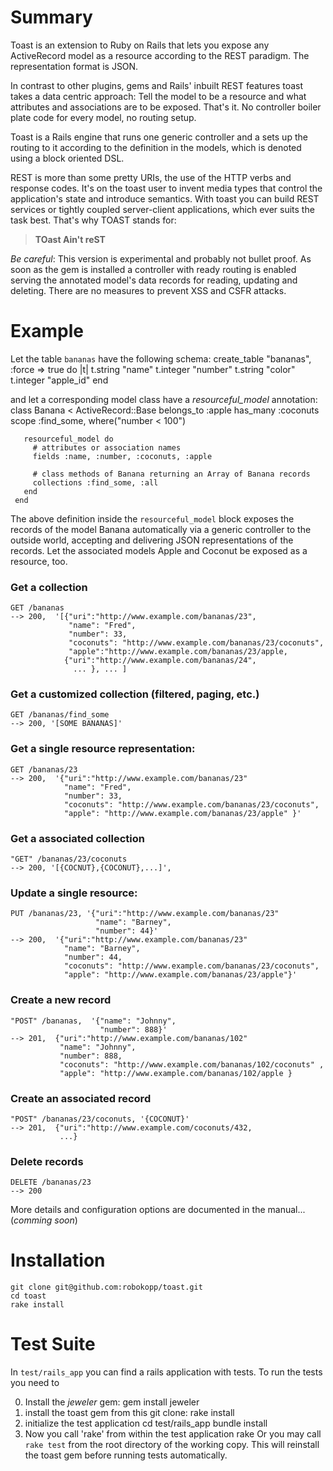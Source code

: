 Summary
=======

Toast is an extension to Ruby on Rails that lets you expose any
ActiveRecord model as a resource according to the REST paradigm. The
representation format is JSON.

In contrast to other plugins, gems and Rails' inbuilt REST features
toast takes a data centric approach: Tell the model to be a resource
and what attributes and associations are to be exposed. That's it. No
controller boiler plate code for every model, no routing setup.

Toast is a Rails engine that runs one generic controller and a sets up
the routing to it according to the definition in the models, which is
denoted using a block oriented DSL.

REST is more than some pretty URIs, the use of the HTTP verbs and
response codes. It's on the toast user to invent media types that
control the application's state and introduce semantics. With toast you
can build REST services or tightly coupled server-client applications,
which ever suits the task best. That's why TOAST stands for:

>  **TOast Ain't reST**

*Be careful*: This version is experimental and probably not bullet
proof. As soon as the gem is installed a controller with ready routing
is enabled serving the annotated model's data records for reading,
updating and deleting. There are no measures to prevent XSS and CSFR
attacks.

Example
=======

Let the table `bananas` have the following schema:
     create_table "bananas", :force => true do |t|
       t.string   "name"
       t.integer  "number"
       t.string   "color"
       t.integer  "apple_id"
     end

and let a corresponding model class have a *resourceful_model* annotation:
     class Banana < ActiveRecord::Base
       belongs_to :apple
       has_many :coconuts
       scope :find_some, where("number < 100")

       resourceful_model do
         # attributes or association names
         fields :name, :number, :coconuts, :apple

         # class methods of Banana returning an Array of Banana records
         collections :find_some, :all
       end
     end

The above definition inside the `resourceful_model` block exposes the
records of the model Banana automatically via a generic controller to
the outside world, accepting and delivering JSON representations of
the records. Let the associated models Apple and Coconut be
exposed as a resource, too.

### Get a collection
    GET /bananas
    --> 200,  '[{"uri":"http://www.example.com/bananas/23",
                 "name": "Fred",
                 "number": 33,
                 "coconuts": "http://www.example.com/bananas/23/coconuts",
                 "apple":"http://www.example.com/bananas/23/apple,
                {"uri":"http://www.example.com/bananas/24",
                  ... }, ... ]
### Get a customized collection (filtered, paging, etc.)

    GET /bananas/find_some
    --> 200, '[SOME BANANAS]'

### Get a single resource representation:
    GET /bananas/23
    --> 200,  '{"uri":"http://www.example.com/bananas/23"
                "name": "Fred",
                "number": 33,
                "coconuts": "http://www.example.com/bananas/23/coconuts",
                "apple": "http://www.example.com/bananas/23/apple" }'

### Get a associated collection
    "GET" /bananas/23/coconuts
    --> 200, '[{COCNUT},{COCONUT},...]',

### Update a single resource:
    PUT /bananas/23, '{"uri":"http://www.example.com/bananas/23"
                       "name": "Barney",
                       "number": 44}'
    --> 200,  '{"uri":"http://www.example.com/bananas/23"
                "name": "Barney",
                "number": 44,
                "coconuts": "http://www.example.com/bananas/23/coconuts",
                "apple": "http://www.example.com/bananas/23/apple"}'

### Create a new record
    "POST" /bananas,  '{"name": "Johnny",
                        "number": 888}'
    --> 201,  {"uri":"http://www.example.com/bananas/102"
               "name": "Johnny",
               "number": 888,
               "coconuts": "http://www.example.com/bananas/102/coconuts" ,
               "apple": "http://www.example.com/bananas/102/apple }

### Create an associated record
    "POST" /bananas/23/coconuts, '{COCONUT}'
    --> 201,  {"uri":"http://www.example.com/coconuts/432,
               ...}

### Delete records
    DELETE /bananas/23
    --> 200

More details and configuration options are documented in the manual... (_comming soon_)

Installation
============

    git clone git@github.com:robokopp/toast.git
    cd toast
    rake install


Test Suite
==========

In `test/rails_app` you can find a rails application with tests. To run
the tests you need to

0. Install the *jeweler* gem:
        gem install jeweler
1. install the toast gem from this git clone:
        rake install
2. initialize the test application
        cd test/rails_app
        bundle install
3. Now you call 'rake' from within the test application
        rake
   Or you may call `rake test` from the root directory of the working
   copy. This will reinstall the toast gem before running tests
   automatically.
